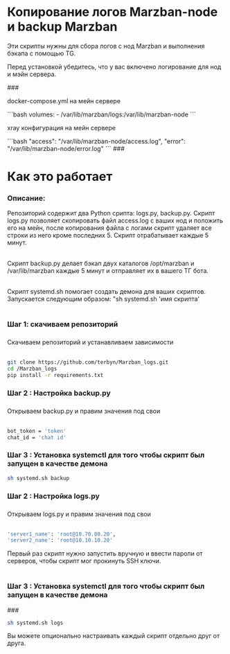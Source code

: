 <h1 align="left">Копирование логов Marzban-node и backup Marzban </h1>
<p align="left">Эти скрипты нужны для сбора логов с нод Marzban и выполнения бэкапа с помощью TG.</p>
<p align="left">Перед установкой убедитесь, что у вас включено логирование для нод и мэйн сервера.</p>
###
<p align="left">docker-compose.yml на мейн сервере</p>
```bash
volumes:
   - /var/lib/marzban/logs:/var/lib/marzban-node
```
<p align="left">xray конфигурация на мейн сервере</p>
```bash
"access": "/var/lib/marzban-node/access.log",
    "error": "/var/lib/marzban-node/error.log"
```
###

<h1 align="left">Как это работает</h1>

###
<h3 align="left">Описание:</h3>
<p align="left">Репозиторий содержит два Python срипта: logs.py, backup.py. Скрипт logs.py позволяет скопировать файл access.log с ваших нод и положить его на мейн, после копирования файла с логами скрипт удаляет все строки из него кроме последних 5. Скрипт отрабатывает каждые 5 минут.  <br><br></p>

<p align="left">Скрипт backup.py делает бэкап двух каталогов /opt/marzban и /var/lib/marzban каждые 5 минут и отправляет их в вашего ТГ бота.<br><br></p>
<p align="left">Скрипт systemd.sh помогает создать демона для ваших скриптов. Запускается следующим образом: "sh systemd.sh 'имя скрипта'<br><br></p>

<h3 align="left">Шаг 1: скачиваем репозиторий</h3>

###

<p align="left">Скачиваем репозиторий и устанавливаем зависимости<br><br></p>

```bash
git clone https://github.com/terbyn/Marzban_logs.git
cd /Marzban_logs
pip install -r requirements.txt
```

###

<h3 align="left">Шаг 2 : Настройка backup.py </h3>

###

<p align="left">Открываем backup.py и правим значения под свои <br><br></p>

```bash
bot_token = 'token'
chat_id = 'chat id'
```

<h3 align="left">Шаг 3 : Установка systemctl для того чтобы скрипт был запущен в качестве демона </h3>


```bash
sh systemd.sh backup
```

###

<h3 align="left">Шаг 2 : Настройка logs.py </h3>

###

<p align="left">Открываем logs.py и правим значения под свои <br><br></p>

```bash
'server1_name': 'root@10.70.80.20',
'server2_name': 'root@10.10.10.20'
```
<p align="left">Первый раз скрипт нужно запустить вручную и ввести пароли от серверов, чтобы скрипт мог прокинуть SSH ключи. <br><br></p>

<h3 align="left">Шаг 3 : Установка systemctl для того чтобы скрипт был запущен в качестве демона </h3>
###

```bash
sh systemd.sh logs
```

<p align="left">Вы можете опционально настраивать каждый скрипт отдельно друг от друга. </p>

###



